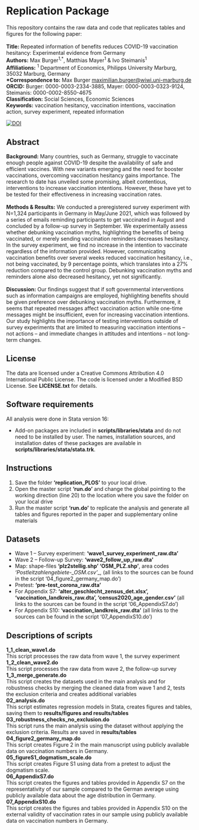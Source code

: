 # Replication Package
This repository contains the raw data and code that replicates tables and figures for the following paper: <br><br>
__Title:__ Repeated information of benefits reduces COVID-19 vaccination hesitancy: Experimental evidence from Germany <br>
__Authors:__ Max Burger<sup>1,*</sup>, Matthias Mayer<sup>1</sup> & Ivo Steimanis<sup>1</sup> <br>
__Affiliations:__ <sup>1</sup> Department of Economics, Philipps University Marburg, 35032 Marburg, Germany <br>
__*Correspondence to:__ Max Burger maximilian.burger@wiwi.uni-marburg.de <br>
__ORCID:__ Burger: 0000-0003-2334-3885, Mayer: 0000-0003-0323-9124, Steimanis: 0000-0002-8550-4675 <br>
__Classification:__ Social Sciences, Economic Sciences <br>
__Keywords:__ vaccination hesitancy, vaccination intentions, vaccination action, survey experiment, repeated information <br>

[![DOI](https://zenodo.org/badge/DOI/10.5281/zenodo.6242620.svg)](https://doi.org/10.5281/zenodo.6242620)
## Abstract
__Background:__ Many countries, such as Germany, struggle to vaccinate enough people against COVID-19 despite the availability of safe and efficient vaccines. With new variants emerging and the need for booster vaccinations, overcoming vaccination hesitancy gains importance. The research to date has unveiled some promising, albeit contentious, interventions to increase vaccination intentions. However, these have yet to be tested for their effectiveness in increasing vaccination rates. <br><br>
__Methods & Results:__ We conducted a preregistered survey experiment with N=1,324 participants in Germany in May/June 2021, which was followed by a series of emails reminding participants to get vaccinated in August and concluded by a follow-up survey in September. We experimentally assess whether debunking vaccination myths, highlighting the benefits of being vaccinated, or merely sending vaccination reminders decreases hesitancy. In the survey experiment, we find no increase in the intention to vaccinate regardless of the information provided. However, communicating vaccination benefits over several weeks reduced vaccination hesitancy, i.e., not being vaccinated, by 9 percentage points, which translates into a 27% reduction compared to the control group. Debunking vaccination myths and reminders alone also decreased hesitancy, yet not significantly.<br><br>
__Discussion:__ Our findings suggest that if soft governmental interventions such as information campaigns are employed, highlighting benefits should be given preference over debunking vaccination myths. Furthermore, it seems that repeated messages affect vaccination action while one-time messages might be insufficient, even for increasing vaccination intentions. Our study highlights the importance of testing interventions outside of survey experiments that are limited to measuring vaccination intentions – not actions – and immediate changes in attitudes and intentions – not long-term changes.

## License
The data are licensed under a Creative Commons Attribution 4.0 International Public License. The code is licensed under a Modified BSD License. See __LICENSE.txt__ for details.

## Software requirements
All analysis were done in Stata version 16:
- Add-on packages are included in __scripts/libraries/stata__ and do not need to be installed by user. The names, installation sources, and installation dates of these packages are available in __scripts/libraries/stata/stata.trk__.

## Instructions
1.	Save the folder __‘replication_PLOS’__ to your local drive.
2.	Open the master script __‘run.do’__ and change the global pointing to the working direction (line 20) to the location where you save the folder on your local drive 
3.	Run the master script __‘run.do’__  to replicate the analysis and generate all tables and figures reported in the paper and supplementary online materials

## Datasets
- Wave 1 – Survey experiment: __‘wave1_survey_experiment_raw.dta’__
- Wave 2 – Follow-up Survey: __‘wave2_follow_up_raw.dta'__
- Map: shape-files __‘plz2stellig.shp’ ‘OSM_PLZ.shp’__, area codes __‘Postleitzahlengebiete_-_OSM.csv’__,  (all links to the sources can be found in the script ‘04_figure2_germany_map.do’)
- Pretest: __‘pre-test_corona_raw.dta’__
- For Appendix S7: __‘alter_geschlecht_zensus_det.xlsx’, ‘vaccination_landkreis_raw.dta’, ‘census2020_age_gender.csv’__ (all links to the sources can be found in the script ‘06_AppendixS7.do’)
- For Appendix S10: ‘__vaccination_landkreis_raw.dta’__ (all links to the sources can be found in the script ‘07_AppendixS10.do’)

## Descriptions of scripts
__1_1_clean_wave1.do__ <br>
This script processes the raw data from wave 1, the survey experiment <br>
__1_2_clean_wave2.do__ <br>
This script processes the raw data from wave 2, the follow-up survey <br>
__1_3_merge_generate.do__ <br>
This script creates the datasets used in the main analysis and for robustness checks by merging the cleaned data from wave 1 and 2, tests the exclusion criteria and creates additional variables <br>
__02_analysis.do__ <br>
This script estimates regression models in Stata, creates figures and tables, saving them to __results/figures and results/tables__ <br>
__03_robustness_checks_no_exclusion.do__ <br>
This script runs the main analysis using the dataset without applying the exclusion criteria. Results are saved in __results/tables__ <br>
__04_figure2_germany_map.do__  <br>
This script creates Figure 2 in the main manuscript using publicly available data on vaccination numbers in Germany. <br>
__05_figureS1_dogmatism_scale.do__ <br>
This script creates Figure S1 using data from a pretest to adjust the dogmatism scale. <br>
__06_AppendixS7.do__ <br>
This script creates the figures and tables provided in Appendix S7 on the representativity of our sample compared to the German average using publicly available data about the age distribution in Germany. <br>
__07_AppendixS10.do__ <br>
This script creates the figures and tables provided in Appendix S10 on the external validity of vaccination rates in our sample using publicly available data on vaccination numbers in Germany.





